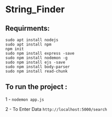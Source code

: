# String_Finder

## Requirments:
``` sudo apt install nodejs ``` <br />
``` sudo apt install npm ``` <br />
``` npm init ``` <br />
``` sudo npm install express -save ``` <br />
``` sudo npm install nodemon -g ``` <br />
``` sudo npm install ejs -save ``` <br />
``` sudo npm install body-parser ``` <br />
``` sudo npm install read-chunk ``` <br />

## To run the project :

1 - ``` nodemon app.js ```

2 - To Enter Data ``` http://localhost:5000/search ``` 
